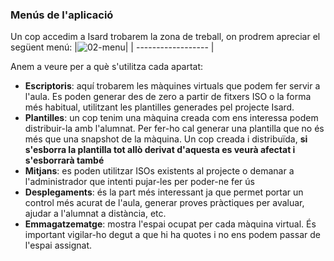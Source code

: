 ### Menús de l'aplicació

Un cop accedim a Isard trobarem la zona de treball, on prodrem apreciar el següent menú:
|![02-menu](https://github.com/user-attachments/assets/5e23af07-580c-448d-8b0c-545f92f0e3eb)|
| ------------------ |

Anem a veure per a què s'utilitza cada apartat:
- **Escriptoris**: aquí trobarem les màquines virtuals que podem fer servir a l'aula. Es poden generar des de zero a partir de fitxers ISO o la forma més habitual, utilitzant les plantilles generades pel projecte Isard.
- **Plantilles**: un cop tenim una màquina creada com ens interessa podem distribuir-la amb l'alumnat. Per fer-ho cal generar una plantilla que no és més que una snapshot de la màquina. Un cop creada i distribuïda, **si s'esborra la plantilla tot allò derivat d'aquesta es veurà afectat i s'esborrarà també**
- **Mitjans**: es poden utilitzar ISOs existents al projecte o demanar a l'administrador que intenti pujar-les per poder-ne fer ús
- **Desplegaments**: és la part més interessant ja que permet portar un control més acurat de l'aula, generar proves pràctiques per avaluar, ajudar a l'alumnat a distància, etc.
- **Emmagatzematge**: mostra l'espai ocupat per cada màquina virtual. És important vigilar-ho degut a que hi ha quotes i no ens podem passar de l'espai assignat.
